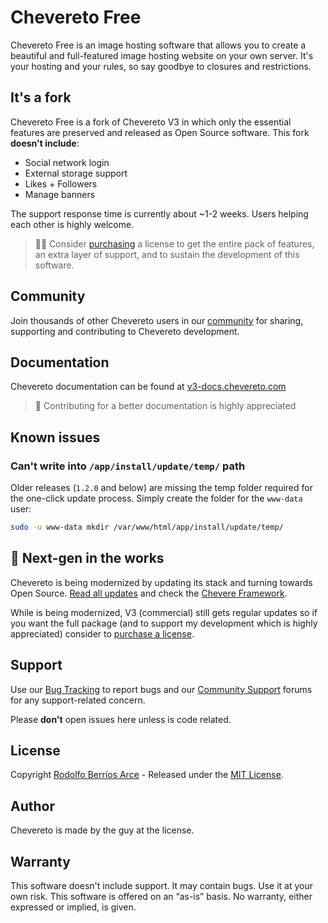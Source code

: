 # Chevereto Free

Chevereto Free is an image hosting software that allows you to create a beautiful and full-featured image hosting website on your own server. It's your hosting and your rules, so say goodbye to closures and restrictions.

## It's a fork

Chevereto Free is a fork of Chevereto V3 in which only the essential features are preserved and released as Open Source software. This fork  **doesn't include**:

- Social network login
- External storage support
- Likes + Followers
- Manage banners

The support response time is currently about ~1-2 weeks. Users helping each other is highly welcome.

> 👍🏾 Consider [purchasing](https://chevereto.com/pricing) a license to get the entire pack of features, an extra layer of support, and to sustain the development of this software.

## Community

Join thousands of other Chevereto users in our [community](https://chevereto.com/community/) for sharing, supporting and contributing to Chevereto development.

## Documentation

Chevereto documentation can be found at [v3-docs.chevereto.com](https://v3-docs.chevereto.com/)

> 📝 Contributing for a better documentation is highly appreciated

## Known issues

### Can't write into `/app/install/update/temp/` path

Older releases (`1.2.0` and below) are missing the temp folder required for the one-click update process. Simply create the folder for the `www-data` user:

```sh
sudo -u www-data mkdir /var/www/html/app/install/update/temp/
```

## 🤯 Next-gen in the works

Chevereto is being modernized by updating its stack and turning towards Open Source. [Read all updates](https://chevereto.com/community/threads/building-the-next-gen-chevereto.11140/) and check the [Chevere Framework](https://chevere.org/).

While is being modernized, V3 (commercial) still gets regular updates so if you want the full package (and to support my development which is highly appreciated) consider to [purchase a license](https://v3-docs.chevereto.com/licenses.html).

## Support

Use our [Bug Tracking](https://chevereto.com/bug-tracking) to report bugs and our [Community Support](https://chevereto.com/community-support) forums for any support-related concern.

Please **don't** open issues here unless is code related.

## License

Copyright [Rodolfo Berríos Arce](http://rodolfoberrios.com) - Released under the [MIT License](LICENSE).

## Author

Chevereto is made by the guy at the license.

## Warranty

This software doesn't include support. It may contain bugs. Use it at your own risk. This software is offered on an “as-is” basis. No warranty, either expressed or implied, is given.
